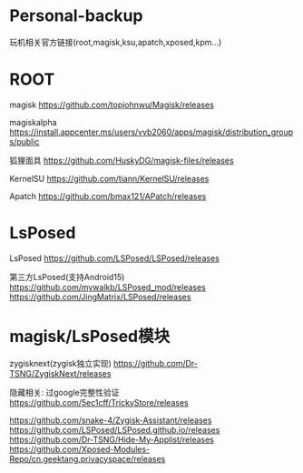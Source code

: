 # Personal-backup
玩机相关官方链接(root,magisk,ksu,apatch,xposed,kpm...)
# ROOT
magisk
https://github.com/topjohnwu/Magisk/releases

magiskalpha
https://install.appcenter.ms/users/vvb2060/apps/magisk/distribution_groups/public

狐狸面具
https://github.com/HuskyDG/magisk-files/releases

KernelSU
https://github.com/tiann/KernelSU/releases

Apatch
https://github.com/bmax121/APatch/releases
# LsPosed
LsPosed
https://github.com/LSPosed/LSPosed/releases

第三方LsPosed(支持Android15)
https://github.com/mywalkb/LSPosed_mod/releases
https://github.com/JingMatrix/LSPosed/releases
# magisk/LsPosed模块
zygisknext(zygisk独立实现)
https://github.com/Dr-TSNG/ZygiskNext/releases

隐藏相关:
过google完整性验证
https://github.com/5ec1cff/TrickyStore/releases

https://github.com/snake-4/Zygisk-Assistant/releases
https://github.com/LSPosed/LSPosed.github.io/releases
https://github.com/Dr-TSNG/Hide-My-Applist/releases
https://github.com/Xposed-Modules-Repo/cn.geektang.privacyspace/releases
